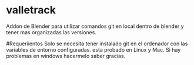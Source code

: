 # valletrack
Addon de Blender para utilizar comandos git en local dentro de blender y tener mas organizadas las versiones.

#Requeriientos
Solo se necesita tener instalado git en el ordenador con las variables de entorno configuradas.
esta probado en Linux y Mac. Si hay problemas en windows hacermelo saber gracias.
